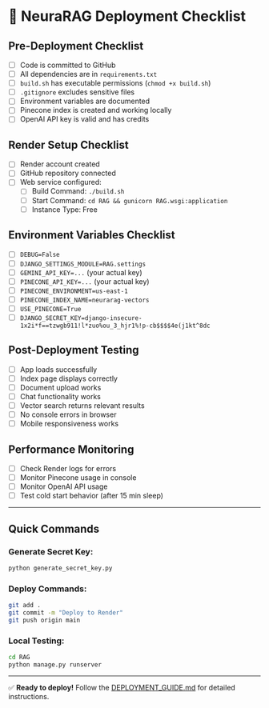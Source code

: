 # 🚀 NeuraRAG Deployment Checklist

## Pre-Deployment Checklist

- [ ] Code is committed to GitHub
- [ ] All dependencies are in `requirements.txt`
- [ ] `build.sh` has executable permissions (`chmod +x build.sh`)
- [ ] `.gitignore` excludes sensitive files
- [ ] Environment variables are documented
- [ ] Pinecone index is created and working locally
- [ ] OpenAI API key is valid and has credits

## Render Setup Checklist

- [ ] Render account created
- [ ] GitHub repository connected
- [ ] Web service configured:
  - [ ] Build Command: `./build.sh`
  - [ ] Start Command: `cd RAG && gunicorn RAG.wsgi:application`
  - [ ] Instance Type: Free

## Environment Variables Checklist

- [ ] `DEBUG=False`
- [ ] `DJANGO_SETTINGS_MODULE=RAG.settings`
- [ ] `GEMINI_API_KEY=...` (your actual key)
- [ ] `PINECONE_API_KEY=...` (your actual key)
- [ ] `PINECONE_ENVIRONMENT=us-east-1`
- [ ] `PINECONE_INDEX_NAME=neurarag-vectors`
- [ ] `USE_PINECONE=True`
- [ ] `DJANGO_SECRET_KEY=django-insecure-1x2i*f==tzwgb911!l*zuo%ou_3_hjr1%!p-cb$$$$4e(j1kt^8dc`

## Post-Deployment Testing

- [ ] App loads successfully
- [ ] Index page displays correctly
- [ ] Document upload works
- [ ] Chat functionality works
- [ ] Vector search returns relevant results
- [ ] No console errors in browser
- [ ] Mobile responsiveness works

## Performance Monitoring

- [ ] Check Render logs for errors
- [ ] Monitor Pinecone usage in console
- [ ] Monitor OpenAI API usage
- [ ] Test cold start behavior (after 15 min sleep)

---

## Quick Commands

### Generate Secret Key:
```bash
python generate_secret_key.py
```

### Deploy Commands:
```bash
git add .
git commit -m "Deploy to Render"
git push origin main
```

### Local Testing:
```bash
cd RAG
python manage.py runserver
```

---

✅ **Ready to deploy!** Follow the [DEPLOYMENT_GUIDE.md](DEPLOYMENT_GUIDE.md) for detailed instructions.
